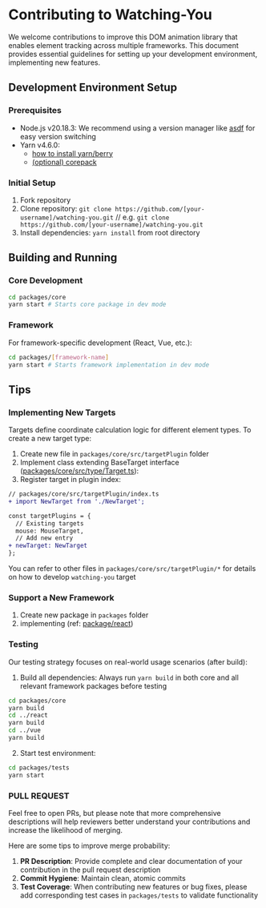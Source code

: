 # Contributing to Watching-You
We welcome contributions to improve this DOM animation library that enables element tracking across multiple frameworks. This document provides essential guidelines for setting up your development environment, implementing new features.

## Development Environment Setup
### Prerequisites
- Node.js v20.18.3: We recommend using a version manager like [asdf](https://github.com/asdf-vm/asdf) for easy version switching
- Yarn v4.6.0:
  - [how to install yarn/berry](https://yarnpkg.com/getting-started/install)
  - [(optional) corepack](https://yarnpkg.com/corepack)

### Initial Setup
1. Fork repository
2. Clone repository: `git clone https://github.com/[your-username]/watching-you.git` // e.g. `git clone https://github.com/[your-username]/watching-you.git`
3. Install dependencies: `yarn install` from root directory

## Building and Running
### Core Development
```bash
cd packages/core
yarn start # Starts core package in dev mode
```

### Framework
For framework-specific development (React, Vue, etc.):

```bash
cd packages/[framework-name]
yarn start # Starts framework implementation in dev mode
```

## Tips

### Implementing New Targets
Targets define coordinate calculation logic for different element types. To create a new target type:

1. Create new file in `packages/core/src/targetPlugin` folder
2. Implement class extending BaseTarget interface ([packages/core/src/type/Target.ts](https://github.com/jj811208/watching-you/blob/main/packages/core/src/type/Target.ts)):
3. Register target in plugin index:

```diff
// packages/core/src/targetPlugin/index.ts
+ import NewTarget from './NewTarget';

const targetPlugins = {
  // Existing targets
  mouse: MouseTarget,
  // Add new entry
+ newTarget: NewTarget
};
```

You can refer to other files in `packages/core/src/targetPlugin/*` for details on how to develop `watching-you` target

### Support a New Framework 
1. Create new package in `packages` folder
2. implementing (ref: [package/react](https://github.com/jj811208/watching-you/tree/main/packages/react))

### Testing
Our testing strategy focuses on real-world usage scenarios (after build):

1. Build all dependencies: Always run `yarn build` in both core and all relevant framework packages before testing
```bash
cd packages/core
yarn build
cd ../react
yarn build
cd ../vue
yarn build
```

2. Start test environment:
```bash
cd packages/tests
yarn start
```

### PULL REQUEST

Feel free to open PRs, but please note that more comprehensive descriptions will help reviewers better understand your contributions and increase the likelihood of merging.

Here are some tips to improve merge probability:

1. **PR Description**: Provide complete and clear documentation of your contribution in the pull request description
2. **Commit Hygiene**: Maintain clean, atomic commits
3. **Test Coverage**: When contributing new features or bug fixes, please add corresponding test cases in `packages/tests` to validate functionality

